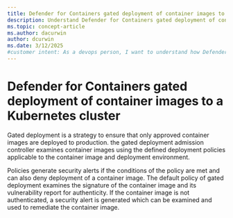 ```yaml
---
title: Defender for Containers gated deployment of container images to a Kubernetes cluster
description: Understand Defender for Containers gated deployment of container images to a Kubernetes cluster.
ms.topic: concept-article
ms.author: dacurwin
author: dcurwin
ms.date: 3/12/2025
#customer intent: As a devops person, I want to understand how Defender for Containers gated deployment helps secure a Kubernetes cluster.
---
```


# Defender for Containers gated deployment of container images to a Kubernetes cluster

Gated deployment is a strategy to ensure that only approved container images are deployed to production. the gated deployment admission controller examines container images using the defined deployment policies applicable to the container image and deployment environment.

Policies generate security alerts if the conditions of the policy are met and can also deny deployment of a container image. The default policy of gated deployment examines the signature of the container image and its vulnerability report for authenticity. If the container image is not authenticated, a security alert is generated which can be examined and used to remediate the container image.

